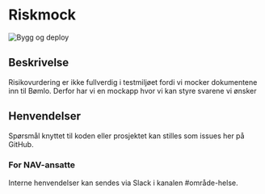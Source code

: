 # Riskmock
![Bygg og deploy](https://github.com/navikt/helse-sparkel-institusjonsopphold/workflows/Bygg%20og%20deploy/badge.svg)

## Beskrivelse
Risikovurdering er ikke fullverdig i testmiljøet fordi vi mocker dokumentene inn til Bømlo. Derfor har vi en mockapp
hvor vi kan styre svarene vi ønsker

## Henvendelser
Spørsmål knyttet til koden eller prosjektet kan stilles som issues her på GitHub.

### For NAV-ansatte
Interne henvendelser kan sendes via Slack i kanalen #område-helse.
